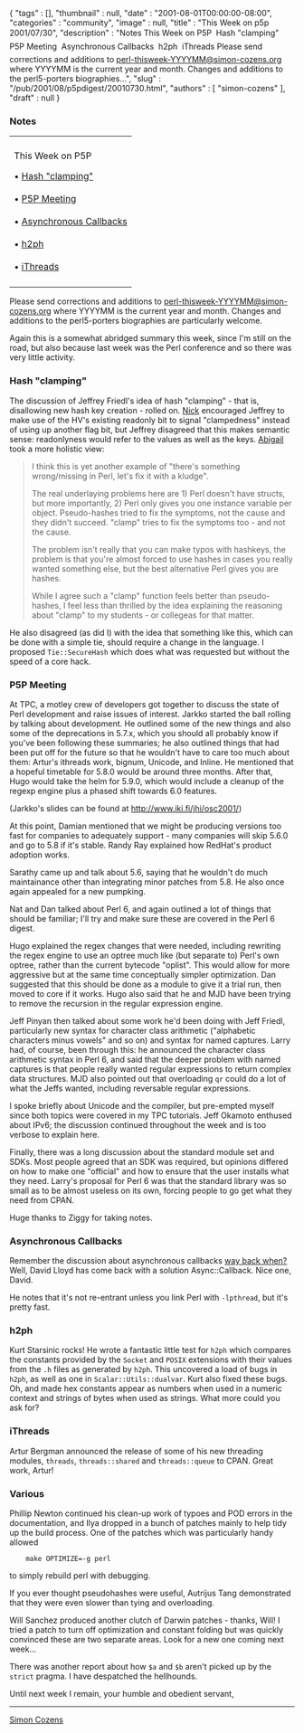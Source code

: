 {
   "tags" : [],
   "thumbnail" : null,
   "date" : "2001-08-01T00:00:00-08:00",
   "categories" : "community",
   "image" : null,
   "title" : "This Week on p5p 2001/07/30",
   "description" : "Notes This Week on P5P  Hash \"clamping\"  P5P Meeting  Asynchronous Callbacks  h2ph  iThreads Please send corrections and additions to perl-thisweek-YYYYMM@simon-cozens.org where YYYYMM is the current year and month. Changes and additions to the perl5-porters biographies...",
   "slug" : "/pub/2001/08/p5pdigest/20010730.html",
   "authors" : [
      "simon-cozens"
   ],
   "draft" : null
}



### <span id="Notes">Notes</span>

<table>
<colgroup>
<col width="100%" />
</colgroup>
<tbody>
<tr class="odd">
<td></td>
</tr>
<tr class="even">
<td><p>This Week on P5P</p>
<p>• <a href="#Hash_clamping">Hash &quot;clamping&quot;</a><br />
<br />
• <a href="#P5P_Meeting">P5P Meeting</a><br />
<br />
• <a href="#Asynchronous_Callbacks">Asynchronous Callbacks</a><br />
<br />
• <a href="#h2ph">h2ph</a><br />
<br />
• <a href="#iThreads">iThreads</a></p></td>
</tr>
<tr class="odd">
<td></td>
</tr>
</tbody>
</table>

Please send corrections and additions to perl-thisweek-YYYYMM@simon-cozens.org where YYYYMM is the current year and month. Changes and additions to the perl5-porters biographies are particularly welcome.

Again this is a somewhat abridged summary this week, since I'm still on the road, but also because last week was the Perl conference and so there was very little activity.

### <span id="Hash_clamping">Hash "clamping"</span>

The discussion of Jeffrey Friedl's idea of hash "clamping" - that is, disallowing new hash key creation - rolled on. [Nick](http://simon-cozens.org/writings/whos-who.html#who) encouraged Jeffrey to make use of the HV's existing readonly bit to signal "clampedness" instead of using up another flag bit, but Jeffrey disagreed that this makes semantic sense: readonlyness would refer to the values as well as the keys. [Abigail](http://simon-cozens.org/writings/whos-who.html#who) took a more holistic view:

> I think this is yet another example of "there's something wrong/missing in Perl, let's fix it with a kludge".
>
> The real underlaying problems here are 1) Perl doesn't have structs, but more importantly, 2) Perl only gives you one instance variable per object. Pseudo-hashes tried to fix the symptoms, not the cause and they didn't succeed. "clamp" tries to fix the symptoms too - and not the cause.
>
> The problem isn't really that you can make typos with hashkeys, the problem is that you're almost forced to use hashes in cases you really wanted something else, but the best alternative Perl gives you are hashes.
>
> While I agree such a "clamp" function feels better than pseudo-hashes, I feel less than thrilled by the idea explaining the reasoning about "clamp" to my students - or collegeas for that matter.

He also disagreed (as did I) with the idea that something like this, which can be done with a simple tie, should require a change in the language. I proposed `Tie::SecureHash` which does what was requested but without the speed of a core hack.

### <span id="P5P_Meeting">P5P Meeting</span>

At TPC, a motley crew of developers got together to discuss the state of Perl development and raise issues of interest. Jarkko started the ball rolling by talking about development. He outlined some of the new things and also some of the deprecations in 5.7.x, which you should all probably know if you've been following these summaries; he also outlined things that had been put off for the future so that he wouldn't have to care too much about them: Artur's ithreads work, bignum, Unicode, and Inline. He mentioned that a hopeful timetable for 5.8.0 would be around three months. After that, Hugo would take the helm for 5.9.0, which would include a cleanup of the regexp engine plus a phased shift towards 6.0 features.

(Jarkko's slides can be found at <http://www.iki.fi/jhi/osc2001/>)

At this point, Damian mentioned that we might be producing versions too fast for companies to adequately support - many companies will skip 5.6.0 and go to 5.8 if it's stable. Randy Ray explained how RedHat's product adoption works.

Sarathy came up and talk about 5.6, saying that he wouldn't do much maintainance other than integrating minor patches from 5.8. He also once again appealed for a new pumpking.

Nat and Dan talked about Perl 6, and again outlined a lot of things that should be familiar; I'll try and make sure these are covered in the Perl 6 digest.

Hugo explained the regex changes that were needed, including rewriting the regex engine to use an optree much like (but separate to) Perl's own optree, rather than the current bytecode "oplist". This would allow for more aggressive but at the same time conceptually simpler optimization. Dan suggested that this should be done as a module to give it a trial run, then moved to core if it works. Hugo also said that he and MJD have been trying to remove the recursion in the regular expression engine.

Jeff Pinyan then talked about some work he'd been doing with Jeff Friedl, particularly new syntax for character class arithmetic ("alphabetic characters minus vowels" and so on) and syntax for named captures. Larry had, of course, been through this: he announced the character class arithmetic syntax in Perl 6, and said that the deeper problem with named captures is that people really wanted regular expressions to return complex data structures. MJD also pointed out that overloading `qr` could do a lot of what the Jeffs wanted, including reversable regular expressions.

I spoke briefly about Unicode and the compiler, but pre-empted myself since both topics were covered in my TPC tutorials. Jeff Okamoto enthused about IPv6; the discussion continued throughout the week and is too verbose to explain here.

Finally, there was a long discussion about the standard module set and SDKs. Most people agreed that an SDK was required, but opinions differed on how to make one "official" and how to ensure that the user installs what they need. Larry's proposal for Perl 6 was that the standard library was so small as to be almost useless on its own, forcing people to go get what they need from CPAN.

Huge thanks to Ziggy for taking notes.

### <span id="Asynchronous_Callbacks">Asynchronous Callbacks</span>

Remember the discussion about asynchronous callbacks [way back when?](/pub/2001/07/p5pdigest/20010709.html) Well, David Lloyd has come back with a solution Async::Callback. Nice one, David.

He notes that it's not re-entrant unless you link Perl with `-lpthread`, but it's pretty fast.

### <span id="h2ph">h2ph</span>

Kurt Starsinic rocks! He wrote a fantastic little test for `h2ph` which compares the constants provided by the `Socket` and `POSIX` extensions with their values from the `.h` files as generated by `h2ph`. This uncovered a load of bugs in `h2ph`, as well as one in `Scalar::Utils::dualvar`. Kurt also fixed these bugs. Oh, and made hex constants appear as numbers when used in a numeric context and strings of bytes when used as strings. What more could you ask for?

### <span id="iThreads">iThreads</span>

Artur Bergman announced the release of some of his new threading modules, `threads`, `threads::shared` and `threads::queue` to CPAN. Great work, Artur!

### <span id="Various">Various</span>

Phillip Newton continued his clean-up work of typoes and POD errors in the documentation, and Ilya dropped in a bunch of patches mainly to help tidy up the build process. One of the patches which was particularly handy allowed

        make OPTIMIZE=-g perl

to simply rebuild perl with debugging.

If you ever thought pseudohashes were useful, Autrijus Tang demonstrated that they were even slower than tying and overloading.

Will Sanchez produced another clutch of Darwin patches - thanks, Will! I tried a patch to turn off optimization and constant folding but was quickly convinced these are two separate areas. Look for a new one coming next week...

There was another report about how `$a` and `$b` aren't picked up by the `strict` pragma. I have despatched the hellhounds.

Until next week I remain, your humble and obedient servant,

------------------------------------------------------------------------

[Simon Cozens](mailto:simon.co.uk)
